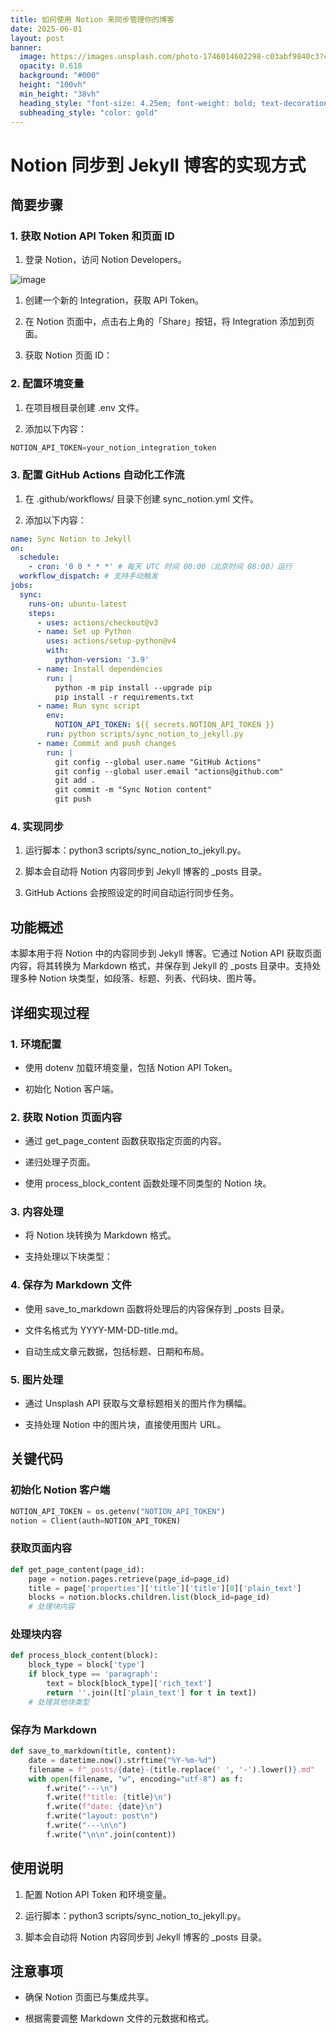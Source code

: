 ```yaml
---
title: 如何使用 Notion 来同步管理你的博客
date: 2025-06-01
layout: post
banner:
  image: https://images.unsplash.com/photo-1746014602298-c03abf9840c3?crop=entropy&cs=tinysrgb&fit=max&fm=jpg&ixid=M3w2OTIwMzJ8MHwxfHJhbmRvbXx8fHx8fHx8fDE3NDg3NTI2MDR8&ixlib=rb-4.1.0&q=80&w=1080
  opacity: 0.618
  background: "#000"
  height: "100vh"
  min_height: "38vh"
  heading_style: "font-size: 4.25em; font-weight: bold; text-decoration: underline"
  subheading_style: "color: gold"
---
```


# Notion 同步到 Jekyll 博客的实现方式

## 简要步骤

### 1. 获取 Notion API Token 和页面 ID

1. 登录 Notion，访问 Notion Developers。

![image](https://prod-files-secure.s3.us-west-2.amazonaws.com/a7a0cc5a-89b9-4cda-8686-1fba0ca52f40/d19c1afe-dea5-4312-9333-786b0ba83054/image.png?X-Amz-Algorithm=AWS4-HMAC-SHA256&X-Amz-Content-Sha256=UNSIGNED-PAYLOAD&X-Amz-Credential=ASIAZI2LB466SS7AJ4WK%2F20250601%2Fus-west-2%2Fs3%2Faws4_request&X-Amz-Date=20250601T043643Z&X-Amz-Expires=3600&X-Amz-Security-Token=IQoJb3JpZ2luX2VjEAIaCXVzLXdlc3QtMiJIMEYCIQCKCOewtYEYbhed8bbmQaISrzeK6Qzy5vohdto%2B%2BWmh%2BwIhAPazMG1Ultu8u6x0xE1CUYxxA1AkRa2eW7Jb6NjGnnMQKogECMv%2F%2F%2F%2F%2F%2F%2F%2F%2F%2FwEQABoMNjM3NDIzMTgzODA1Igxbcy4ELIJHNkvfAfcq3APg3smAsTrXGIHmRNrPG0naXOHSgU3Z1Hlnaltzh%2Fg7%2BHTQm4t3fn%2BpCZPLGb12LBxYA4uh24Q5UR4kYth0Surryi2dePfNuefBZfGdyTwYaGF%2BUcFQDiWnrAqCvUd2Q1TZsD4C1ZZn8Cd18Qjpf%2F1QvcZ9cY42KHWNJB8TjVX3v4nhM8CcWVssugty4Ypoh4IHoYBXx6pBqTpcRBmJPbsb9ooauFzVSJRKA4W6Oku7l%2BQuFuZDbtojeKo5vD72Flk8%2F3%2BNyVz%2FIt8tExClE9NxvSxMk5GaI8Ivli1jenDNdoVUkSu%2F03w4omQOfJ3akjG4PfyrM2wlZ2T7zcmAZ7Ru%2FIDvJjAkWAvJA%2BzuOMp9%2FqNgH3ifeeFJ5dGO%2F%2FFEXKurgn4CIxyV30s5sAPtWddWSl3Qf9q1Pa2qtgVSmIruwcLuUE6g%2FhjkTYtNo7rH5yYyHj1We2GXwxVjAmFGr7JmrD3tnoAiv55kqKAOE9GXyeS7htspbFPkISo40xvl3RAWqcQuWweVTV3thVx3UH83YF%2F%2FjBWh7%2BeRrwxTkIqzwECQ4LlUMBavOnRZnpFNJh0VmmxiMWSp0ql9k8dhJtaAzujcnH0ZYF9lfAeWFd%2Bx349eI0%2B7YtokSMeEvzCF6e7BBjqkAUd9TCb2w70Gnv%2B2mI9jJdxoioZUJo9idj7AUqhai%2BdMEZbu6%2BUQjsVdqupK8trX9qaxeuwSyhbskXaKuTH5PtxCmmnLGcJg7e7V%2BFrwmhZlTwl1Qgf7KA%2F1%2Bzm1dTip8y2DtPxQEt3TI37W43tHjnPiRpF65Ru8%2FtqdEIsQbuT49wawK9u4bmFtWI%2FaURo1cqTpeW5WXsPPqf52B1YApzCoc%2Fda&X-Amz-Signature=b5f63dd4eef8265a38a87a72b164f069c40123a34565368b10dbfaf6144cb783&X-Amz-SignedHeaders=host&x-id=GetObject)

1. 创建一个新的 Integration，获取 API Token。

1. 在 Notion 页面中，点击右上角的「Share」按钮，将 Integration 添加到页面。

1. 获取 Notion 页面 ID：


### 2. 配置环境变量

1. 在项目根目录创建 .env 文件。

1. 添加以下内容：

```javascript
NOTION_API_TOKEN=your_notion_integration_token
```

### 3. 配置 GitHub Actions 自动化工作流

1. 在 .github/workflows/ 目录下创建 sync_notion.yml 文件。

1. 添加以下内容：

```yaml
name: Sync Notion to Jekyll
on:
  schedule:
    - cron: '0 0 * * *' # 每天 UTC 时间 00:00（北京时间 08:00）运行
  workflow_dispatch: # 支持手动触发
jobs:
  sync:
    runs-on: ubuntu-latest
    steps:
      - uses: actions/checkout@v3
      - name: Set up Python
        uses: actions/setup-python@v4
        with:
          python-version: '3.9'
      - name: Install dependencies
        run: |
          python -m pip install --upgrade pip
          pip install -r requirements.txt
      - name: Run sync script
        env:
          NOTION_API_TOKEN: ${{ secrets.NOTION_API_TOKEN }}
        run: python scripts/sync_notion_to_jekyll.py
      - name: Commit and push changes
        run: |
          git config --global user.name "GitHub Actions"
          git config --global user.email "actions@github.com"
          git add .
          git commit -m "Sync Notion content"
          git push
```

### 4. 实现同步

1. 运行脚本：python3 scripts/sync_notion_to_jekyll.py。

1. 脚本会自动将 Notion 内容同步到 Jekyll 博客的 _posts 目录。

1. GitHub Actions 会按照设定的时间自动运行同步任务。

## 功能概述

本脚本用于将 Notion 中的内容同步到 Jekyll 博客。它通过 Notion API 获取页面内容，将其转换为 Markdown 格式，并保存到 Jekyll 的 _posts 目录中。支持处理多种 Notion 块类型，如段落、标题、列表、代码块、图片等。

## 详细实现过程

### 1. 环境配置

- 使用 dotenv 加载环境变量，包括 Notion API Token。

- 初始化 Notion 客户端。

### 2. 获取 Notion 页面内容

- 通过 get_page_content 函数获取指定页面的内容。

- 递归处理子页面。

- 使用 process_block_content 函数处理不同类型的 Notion 块。

### 3. 内容处理

- 将 Notion 块转换为 Markdown 格式。

- 支持处理以下块类型：


### 4. 保存为 Markdown 文件

- 使用 save_to_markdown 函数将处理后的内容保存到 _posts 目录。

- 文件名格式为 YYYY-MM-DD-title.md。

- 自动生成文章元数据，包括标题、日期和布局。

### 5. 图片处理

- 通过 Unsplash API 获取与文章标题相关的图片作为横幅。

- 支持处理 Notion 中的图片块，直接使用图片 URL。

## 关键代码

### 初始化 Notion 客户端

```python
NOTION_API_TOKEN = os.getenv("NOTION_API_TOKEN")
notion = Client(auth=NOTION_API_TOKEN)
```

### 获取页面内容

```python
def get_page_content(page_id):
    page = notion.pages.retrieve(page_id=page_id)
    title = page['properties']['title']['title'][0]['plain_text']
    blocks = notion.blocks.children.list(block_id=page_id)
    # 处理块内容
```

### 处理块内容

```python
def process_block_content(block):
    block_type = block['type']
    if block_type == 'paragraph':
        text = block[block_type]['rich_text']
        return ''.join([t['plain_text'] for t in text])
    # 处理其他块类型
```

### 保存为 Markdown

```python
def save_to_markdown(title, content):
    date = datetime.now().strftime("%Y-%m-%d")
    filename = f"_posts/{date}-{title.replace(' ', '-').lower()}.md"
    with open(filename, "w", encoding="utf-8") as f:
        f.write("---\n")
        f.write(f"title: {title}\n")
        f.write(f"date: {date}\n")
        f.write("layout: post\n")
        f.write("---\n\n")
        f.write("\n\n".join(content))
```

## 使用说明

1. 配置 Notion API Token 和环境变量。

1. 运行脚本：python3 scripts/sync_notion_to_jekyll.py。

1. 脚本会自动将 Notion 内容同步到 Jekyll 博客的 _posts 目录。

## 注意事项

- 确保 Notion 页面已与集成共享。

- 根据需要调整 Markdown 文件的元数据和格式。